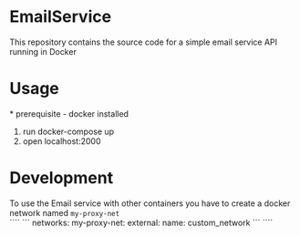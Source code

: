# EmailService

This repository contains the source code for a simple email service API running in Docker <br>

<h1> Usage </h1>
  * prerequisite - docker installed
  
  1. run docker-compose up
  2. open localhost:2000
  
 <h1> Development </h1>
  To use the Email service with other containers you have to create a docker network named <code>my-proxy-net</code>
  <br/>
  ````
  ```
  networks:
    my-proxy-net:
      external:
        name: custom_network
   ```
   ````
